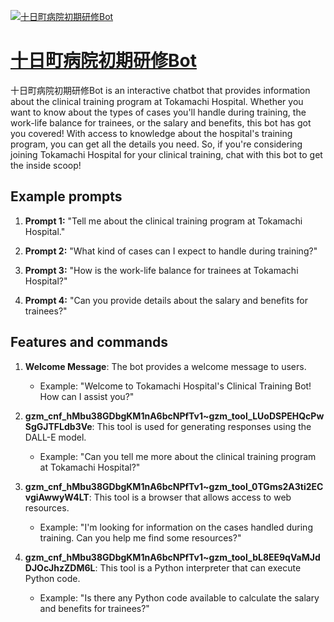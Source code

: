 [![十日町病院初期研修Bot](https://files.oaiusercontent.com/file-rNO2xvnJezRRx7zj7Vy5Lbin?se=2123-10-17T10%3A06%3A59Z&sp=r&sv=2021-08-06&sr=b&rscc=max-age%3D31536000%2C%20immutable&rscd=attachment%3B%20filename%3D893a1f04-920d-433a-ac89-704290494fcb.png&sig=xrSNNbW6nVsuuSjilhqVeEC0RfS7caHMnLgETgGfmlI%3D)](https://chat.openai.com/g/g-PaWQiW1Wb-shi-ri-ting-bing-yuan-chu-qi-yan-xiu-bot)

# [十日町病院初期研修Bot](https://chat.openai.com/g/g-PaWQiW1Wb-shi-ri-ting-bing-yuan-chu-qi-yan-xiu-bot)

十日町病院初期研修Bot is an interactive chatbot that provides information about the clinical training program at Tokamachi Hospital. Whether you want to know about the types of cases you'll handle during training, the work-life balance for trainees, or the salary and benefits, this bot has got you covered! With access to knowledge about the hospital's training program, you can get all the details you need. So, if you're considering joining Tokamachi Hospital for your clinical training, chat with this bot to get the inside scoop!

## Example prompts

1. **Prompt 1:** "Tell me about the clinical training program at Tokamachi Hospital."

2. **Prompt 2:** "What kind of cases can I expect to handle during training?"

3. **Prompt 3:** "How is the work-life balance for trainees at Tokamachi Hospital?"

4. **Prompt 4:** "Can you provide details about the salary and benefits for trainees?"

## Features and commands

1. **Welcome Message**: The bot provides a welcome message to users.
    - Example: "Welcome to Tokamachi Hospital's Clinical Training Bot! How can I assist you?"

2. **gzm_cnf_hMbu38GDbgKM1nA6bcNPfTv1~gzm_tool_LUoDSPEHQcPwSgGJTFLdb3Ve**: This tool is used for generating responses using the DALL-E model.
    - Example: "Can you tell me more about the clinical training program at Tokamachi Hospital?"
    
3. **gzm_cnf_hMbu38GDbgKM1nA6bcNPfTv1~gzm_tool_0TGms2A3ti2ECvgiAwwyW4LT**: This tool is a browser that allows access to web resources.
    - Example: "I'm looking for information on the cases handled during training. Can you help me find some resources?"
    
4. **gzm_cnf_hMbu38GDbgKM1nA6bcNPfTv1~gzm_tool_bL8EE9qVaMJdDJOcJhzZDM6L**: This tool is a Python interpreter that can execute Python code.
    - Example: "Is there any Python code available to calculate the salary and benefits for trainees?"